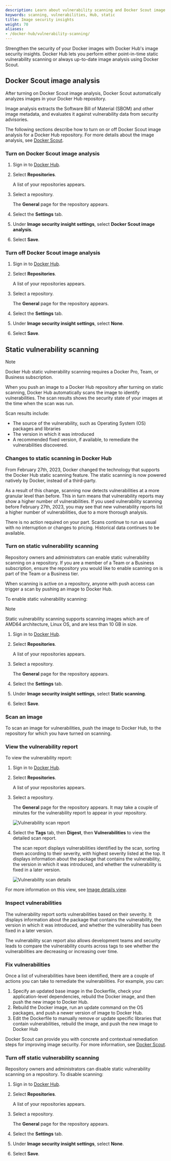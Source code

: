 ```yaml
---
description: Learn about vulnerability scanning and Docker Scout image analysis in Docker Hub.
keywords: scanning, vulnerabilities, Hub, static
title: Image security insights
weight: 70
aliases:
- /docker-hub/vulnerability-scanning/
---
```


Strengthen the security of your Docker images with Docker Hub's image security
insights. Docker Hub lets you perform either point-in-time static vulnerability
scanning or always up-to-date image analysis using Docker Scout.

## Docker Scout image analysis

After turning on Docker Scout image analysis, Docker Scout automatically
analyzes images in your Docker Hub repository.

Image analysis extracts the Software Bill of Material (SBOM) and other image
metadata, and evaluates it against vulnerability data from security advisories.

The following sections describe how to turn on or off Docker Scout image
analysis for a Docker Hub repository. For more details about the image analysis,
see [Docker Scout](/manuals/scout/_index.md).

### Turn on Docker Scout image analysis

1. Sign in to [Docker Hub](https://hub.docker.com).
2. Select **Repositories**.

   A list of your repositories appears.

3. Select a repository.

   The **General** page for the repository appears.

4. Select the **Settings** tab.
5. Under **Image security insight settings**, select **Docker Scout image analysis**.
6. Select **Save**.

### Turn off Docker Scout image analysis

1. Sign in to [Docker Hub](https://hub.docker.com).
2. Select **Repositories**.

   A list of your repositories appears.

3. Select a repository.

   The **General** page for the repository appears.

4. Select the **Settings** tab.
5. Under **Image security insight settings**, select **None**.
6. Select **Save**.


## Static vulnerability scanning

> [!NOTE]
>
> Docker Hub static vulnerability scanning requires a Docker Pro, Team, or
> Business subscription.

When you push an image to a Docker Hub repository after turning on static
scanning, Docker Hub automatically scans the image to identify vulnerabilities.
The scan results shows the security state of your images at the time when the
scan was run.

Scan results include:

- The source of the vulnerability, such as Operating System (OS) packages and
  libraries
- The version in which it was introduced
- A recommended fixed version, if available, to remediate the vulnerabilities
  discovered.

### Changes to static scanning in Docker Hub

From February 27th, 2023, Docker changed the technology that supports the
Docker Hub static scanning feature. The static scanning is now powered natively
by Docker, instead of a third-party.

As a result of this change, scanning now detects vulnerabilities at a more
granular level than before. This in turn means that vulnerability reports may
show a higher number of vulnerabilities. If you used vulnerability scanning
before February 27th, 2023, you may see that new vulnerability reports list a
higher number of vulnerabilities, due to a more thorough analysis.

There is no action required on your part. Scans continue to run as usual
with no interruption or changes to pricing. Historical data continues to be
available.

### Turn on static vulnerability scanning

Repository owners and administrators can enable static vulnerability scanning
on a repository. If you are a member of a Team or a Business subscription,
ensure the repository you would like to enable scanning on is part of the Team
or a Business tier.

When scanning is active on a repository, anyone with push access can trigger a
scan by pushing an image to Docker Hub.

To enable static vulnerability scanning:

> [!NOTE]
>
> Static vulnerability scanning supports scanning images which are of AMD64
> architecture, Linux OS, and are less than 10 GB in size.

1. Sign in to [Docker Hub](https://hub.docker.com).
2. Select **Repositories**.

   A list of your repositories appears.

3. Select a repository.

   The **General** page for the repository appears.

4. Select the **Settings** tab.
5. Under **Image security insight settings**, select **Static scanning**.
6. Select **Save**.

### Scan an image

To scan an image for vulnerabilities, push the image to Docker Hub, to the
repository for which you have turned on scanning.

### View the vulnerability report

To view the vulnerability report:

1. Sign in to [Docker Hub](https://hub.docker.com).
2. Select **Repositories**.

   A list of your repositories appears.

3. Select a repository.

   The **General** page for the repository appears.
   It may take a couple of minutes for the vulnerability report to appear in
   your repository.

   ![Vulnerability scan report](images/vuln-scan-report.png)

4. Select the **Tags** tab, then **Digest**, then **Vulnerabilities** to view the
   detailed scan report.

   The scan report displays vulnerabilities identified by the scan, sorting them
   according to their severity, with highest severity listed at the top. It
   displays information about the package that contains the vulnerability, the
   version in which it was introduced, and whether the vulnerability is fixed in
   a later version.

   ![Vulnerability scan details](images/vuln-scan-details.png)

For more information on this view, see
[Image details view](/manuals/scout/explore/image-details-view.md).

### Inspect vulnerabilities

The vulnerability report sorts vulnerabilities based on their severity. It
displays information about the package that contains the vulnerability, the
version in which it was introduced, and whether the vulnerability has been fixed
in a later version.

The vulnerability scan report also allows development teams and security leads
to compare the vulnerability counts across tags to see whether the
vulnerabilities are decreasing or increasing over time.

### Fix vulnerabilities

Once a list of vulnerabilities have been identified, there are a couple of
actions you can take to remediate the vulnerabilities. For example, you can:

1. Specify an updated base image in the Dockerfile, check your application-level
   dependencies, rebuild the Docker image, and then push the new image to Docker
   Hub.
2. Rebuild the Docker image, run an update command on the OS packages, and push
   a newer version of image to Docker Hub.
3. Edit the Dockerfile to manually remove or update specific libraries that
   contain vulnerabilities, rebuild the image, and push the new image to Docker
   Hub

Docker Scout can provide you with concrete and contextual remediation steps for
improving image security. For more information, see
[Docker Scout](/manuals/scout/_index.md).

### Turn off static vulnerability scanning

Repository owners and administrators can disable static vulnerability scanning
on a repository. To disable scanning:

1. Sign in to [Docker Hub](https://hub.docker.com).
2. Select **Repositories**.

   A list of your repositories appears.

3. Select a repository.

   The **General** page for the repository appears.

4. Select the **Settings** tab.
5. Under **Image security insight settings**, select **None**.
6. Select **Save**.
